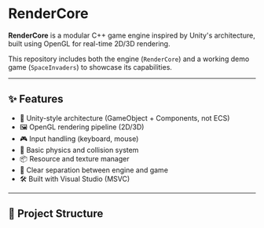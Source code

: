 # RenderCore

**RenderCore** is a modular C++ game engine inspired by Unity's architecture, built using OpenGL for real-time 2D/3D rendering.

This repository includes both the engine (`RenderCore`) and a working demo game (`SpaceInvaders`) to showcase its capabilities.

---

## ✨ Features

- 🧱 Unity-style architecture (GameObject + Components, not ECS)
- 🖼 OpenGL rendering pipeline (2D/3D)
- 🎮 Input handling (keyboard, mouse)
- 🧠 Basic physics and collision system
- 📦 Resource and texture manager
- 🔧 Clear separation between engine and game
- 🛠 Built with Visual Studio (MSVC)

---

## 📁 Project Structure
